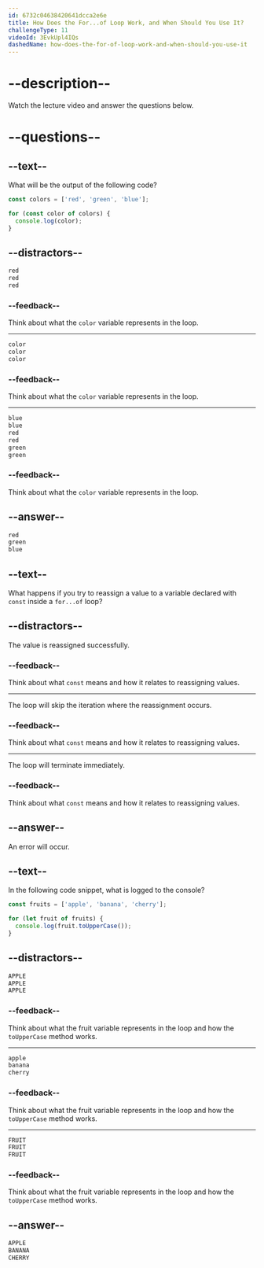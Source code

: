 ```yaml
---
id: 6732c04638420641dcca2e6e
title: How Does the For...of Loop Work, and When Should You Use It?
challengeType: 11
videoId: 3EvkUpl4IQs
dashedName: how-does-the-for-of-loop-work-and-when-should-you-use-it
---
```


# --description--

Watch the lecture video and answer the questions below.

# --questions--

## --text--

What will be the output of the following code?

```js
const colors = ['red', 'green', 'blue'];

for (const color of colors) {
  console.log(color);
}
```

## --distractors--

```js
red
red
red
```

### --feedback--

Think about what the `color` variable represents in the loop.

---

```js
color
color
color
```

### --feedback--

Think about what the `color` variable represents in the loop.

---

```js
blue
blue
red
red
green
green
```

### --feedback--

Think about what the `color` variable represents in the loop.

## --answer--

```js
red
green
blue
```

## --text--

What happens if you try to reassign a value to a variable declared with `const` inside a `for...of` loop?

## --distractors--

The value is reassigned successfully.

### --feedback--

Think about what `const` means and how it relates to reassigning values.

---

The loop will skip the iteration where the reassignment occurs.

### --feedback--

Think about what `const` means and how it relates to reassigning values.

---

The loop will terminate immediately.

### --feedback--

Think about what `const` means and how it relates to reassigning values.

## --answer--

An error will occur.

## --text--

In the following code snippet, what is logged to the console?

```js
const fruits = ['apple', 'banana', 'cherry'];

for (let fruit of fruits) {
  console.log(fruit.toUpperCase());
}
```

## --distractors--

```js
APPLE
APPLE
APPLE
```

### --feedback--

Think about what the fruit variable represents in the loop and how the `toUpperCase` method works.

---

```js
apple
banana
cherry
```

### --feedback--

Think about what the fruit variable represents in the loop and how the `toUpperCase` method works.

---

```js
FRUIT
FRUIT
FRUIT
```

### --feedback--

Think about what the fruit variable represents in the loop and how the `toUpperCase` method works.

## --answer--

```js
APPLE
BANANA
CHERRY
```

